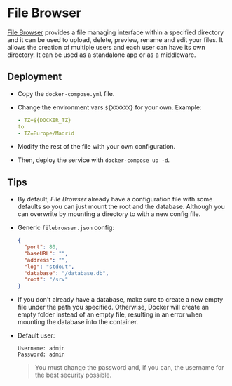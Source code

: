 # File Browser

[File Browser](https://filebrowser.org/) provides a file managing interface within a specified directory and it can be used to upload, delete, preview, rename and edit your files. It allows the creation of multiple users and each user can have its own directory. It can be used as a standalone app or as a middleware.

## Deployment

- Copy the `docker-compose.yml` file.

- Change the environment vars `${XXXXXX}` for your own. Example:

  ```yaml
  - TZ=${DOCKER_TZ}
  to
  - TZ=Europe/Madrid
  ```

- Modify the rest of the file with your own configuration.

- Then, deploy the service with `docker-compose up -d`.

## Tips

- By default, _File Browser_ already have a configuration file with some defaults so you can just mount the root and the database. Although you can overwrite by mounting a directory to with a new config file.

- Generic `filebrowser.json` config:

  ```json
  {
    "port": 80,
    "baseURL": "",
    "address": "",
    "log": "stdout",
    "database": "/database.db",
    "root": "/srv"
  }
  ```

- If you don't already have a database, make sure to create a new empty file under the path you specified. Otherwise, Docker will create an empty folder instead of an empty file, resulting in an error when mounting the database into the container.

- Default user:

  ```config
  Username: admin
  Password: admin
  ```

  > You must change the password and, if you can, the username for the best security possible.
